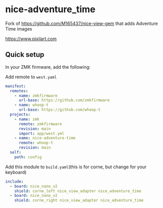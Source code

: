# nice-adventure_time

Fork of https://github.com/M165437/nice-view-gem that adds Adventure Time images

https://www.pixilart.com

## Quick setup

In your ZMK firmware, add the following:

Add remote to `west.yaml`
```yaml
manifest:
  remotes:
    - name: zmkfirmware
      url-base: https://github.com/zmkfirmware
    - name: whoop-t
      url-base: https://github.com/whoop-t
  projects:
    - name: zmk
      remote: zmkfirmware
      revision: main
      import: app/west.yml
    - name: nice-adventure-time
      remote: whoop-t
      revision: main
  self:
    path: config
```

Add this module to `build.yaml`(this is for corne, but change for your keyboard)
```yaml
include:
  - board: nice_nano_v2
    shield: corne_left nice_view_adapter nice_adventure_time
  - board: nice_nano_v2
    shield: corne_right nice_view_adapter nice_adventure_time
```
